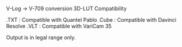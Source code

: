 V-Log -> V-709 conversion 3D-LUT Compatibility

.TXT  : Compatible with Quantel Pablo 
.Cube : Compatible with Davinci Resolve
.VLT  : Compatible with VariCam 35

Output is in legal range only.

